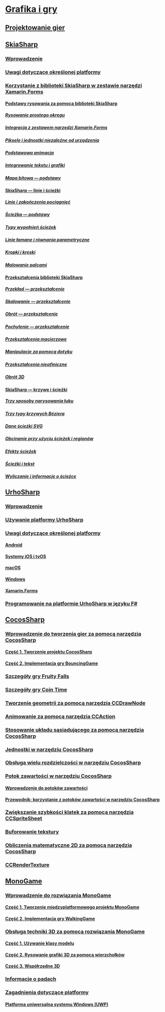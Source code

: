 # [Grafika i gry](index.yml)
## [Projektowanie gier](game-development/index.md)
## [SkiaSharp](skiasharp/index.md)
### [Wprowadzenie](skiasharp/introduction.md)
### [Uwagi dotyczące określonej platformy](skiasharp/platform.md)



### [Korzystanie z biblioteki SkiaSharp w zestawie narzędzi Xamarin.Forms](~/xamarin-forms/user-interface/graphics/skiasharp/index.md)
#### [Podstawy rysowania za pomocą biblioteki SkiaSharp](~/xamarin-forms/user-interface/graphics/skiasharp/basics/index.md)
##### [Rysowanie prostego okręgu](~/xamarin-forms/user-interface/graphics/skiasharp/basics/circle.md)
##### [Integracja z zestawem narzędzi Xamarin.Forms](~/xamarin-forms/user-interface/graphics/skiasharp/basics/integration.md)
##### [Piksele i jednostki niezależne od urządzenia](~/xamarin-forms/user-interface/graphics/skiasharp/basics/pixels.md)
##### [Podstawowa animacja](~/xamarin-forms/user-interface/graphics/skiasharp/basics/animation.md)
##### [Integrowanie tekstu i grafiki](~/xamarin-forms/user-interface/graphics/skiasharp/basics/text.md)
##### [Mapa bitowa — podstawy](~/xamarin-forms/user-interface/graphics/skiasharp/basics/bitmaps.md)
#### [SkiaSharp — linie i ścieżki](~/xamarin-forms/user-interface/graphics/skiasharp/paths/index.md)
##### [Linie i zakończenia pociągnięć](~/xamarin-forms/user-interface/graphics/skiasharp/paths/lines.md)
##### [Ścieżka — podstawy](~/xamarin-forms/user-interface/graphics/skiasharp/paths/paths.md)
##### [Typy wypełnień ścieżek](~/xamarin-forms/user-interface/graphics/skiasharp/paths/fill-types.md)
##### [Linie łamane i równania parametryczne](~/xamarin-forms/user-interface/graphics/skiasharp/paths/polylines.md)
##### [Kropki i kreski](~/xamarin-forms/user-interface/graphics/skiasharp/paths/dots.md)
##### [Malowanie palcami](~/xamarin-forms/user-interface/graphics/skiasharp/paths/finger-paint.md)
#### [Przekształcenia biblioteki SkiaSharp](~/xamarin-forms/user-interface/graphics/skiasharp/transforms/index.md)
##### [Przekład — przekształcenie](~/xamarin-forms/user-interface/graphics/skiasharp/transforms/translate.md)
##### [Skalowanie — przekształcenie](~/xamarin-forms/user-interface/graphics/skiasharp/transforms/scale.md)
##### [Obrót — przekształcenie](~/xamarin-forms/user-interface/graphics/skiasharp/transforms/rotate.md)
##### [Pochylenie — przekształcenie](~/xamarin-forms/user-interface/graphics/skiasharp/transforms/skew.md)
##### [Przekształcenia macierzowe](~/xamarin-forms/user-interface/graphics/skiasharp/transforms/matrix.md)
##### [Manipulacje za pomocą dotyku](~/xamarin-forms/user-interface/graphics/skiasharp/transforms/touch.md)
##### [Przekształcenia nieafiniczne](~/xamarin-forms/user-interface/graphics/skiasharp/transforms/non-affine.md)
##### [Obrót 3D](~/xamarin-forms/user-interface/graphics/skiasharp/transforms/3d-rotation.md)
#### [SkiaSharp — krzywe i ścieżki](~/xamarin-forms/user-interface/graphics/skiasharp/curves/index.md)
##### [Trzy sposoby narysowania łuku](~/xamarin-forms/user-interface/graphics/skiasharp/curves/arcs.md)
##### [Trzy typy krzywych Béziera](~/xamarin-forms/user-interface/graphics/skiasharp/curves/beziers.md)
##### [Dane ścieżki SVG](~/xamarin-forms/user-interface/graphics/skiasharp/curves/path-data.md)
##### [Obcinanie przy użyciu ścieżek i regionów](~/xamarin-forms/user-interface/graphics/skiasharp/curves/clipping.md)
##### [Efekty ścieżek](~/xamarin-forms/user-interface/graphics/skiasharp/curves/effects.md)
##### [Ścieżki i tekst](~/xamarin-forms/user-interface/graphics/skiasharp/curves/text-paths.md)
##### [Wyliczanie i informacje o ścieżce](~/xamarin-forms/user-interface/graphics/skiasharp/curves/information.md)


## [UrhoSharp](urhosharp/index.md)
### [Wprowadzenie](urhosharp/introduction.md)
### [Używanie platformy UrhoSharp](urhosharp/using.md)
### [Uwagi dotyczące określonej platformy](urhosharp/platform/index.md)
#### [Android](urhosharp/platform/android.md)
#### [Systemy iOS i tvOS](urhosharp/platform/ios.md)
#### [macOS](urhosharp/platform/mac.md)
#### [Windows](urhosharp/platform/windows.md)
#### [Xamarin.Forms](urhosharp/platform/xamarin-forms.md)
### [Programowanie na platformie UrhoSharp w języku F#](urhosharp/fsharp.md)
## [CocosSharp](cocossharp/index.md)
### [Wprowadzenie do tworzenia gier za pomocą narzędzia CocosSharp](cocossharp/first-game/index.md)
#### [Część 1. Tworzenie projektu CocosSharp](cocossharp/first-game/part1.md)
#### [Część 2. Implementacja gry BouncingGame](cocossharp/first-game/part2.md)
### [Szczegóły gry Fruity Falls](cocossharp/fruity-falls.md)
### [Szczegóły gry Coin Time](cocossharp/cointime.md)
### [Tworzenie geometrii za pomocą narzędzia CCDrawNode](cocossharp/ccdrawnode.md)
### [Animowanie za pomocą narzędzia CCAction](cocossharp/ccaction.md)
### [Stosowanie układu sąsiadującego za pomocą narzędzia CocosSharp](cocossharp/tiled.md)
### [Jednostki w narzędziu CocosSharp](cocossharp/entities.md)
### [Obsługa wielu rozdzielczości w narzędziu CocosSharp](cocossharp/resolutions.md)
### [Potok zawartości w narzędziu CocosSharp](cocossharp/content-pipeline/index.md)
#### [Wprowadzenie do potoków zawartości](cocossharp/content-pipeline/introduction.md)
#### [Przewodnik: korzystanie z potoków zawartości w narzędziu CocosSharp](cocossharp/content-pipeline/walkthrough.md)
### [Zwiększanie szybkości klatek za pomocą narzędzia CCSpriteSheet](cocossharp/ccspritesheet.md)
### [Buforowanie tekstury](cocossharp/texture-cache.md)
### [Obliczenia matematyczne 2D za pomocą narzędzia CocosSharp](cocossharp/math.md)
### [CCRenderTexture](cocossharp/ccrendertexture.md)
## [MonoGame](monogame/index.md)
### [Wprowadzenie do rozwiązania MonoGame](monogame/introduction/index.md)
#### [Część 1. Tworzenie międzyplatformowego projektu MonoGame](monogame/introduction/part1.md)
#### [Część 2. Implementacja gry WalkingGame](monogame/introduction/part2.md)
### [Obsługa techniki 3D za pomocą rozwiązania MonoGame](monogame/3d/index.md)
#### [Część 1. Używanie klasy modelu](monogame/3d/part1.md)
#### [Część 2. Rysowanie grafiki 3D za pomocą wierzchołków](monogame/3d/part2.md)
#### [Część 3. Współrzędne 3D](monogame/3d/part3.md)
### [Informacje o padach](monogame/input.md)
### [Zagadnienia dotyczące platformy](monogame/platforms/index.md)
#### [Platforma uniwersalna systemu Windows (UWP)](monogame/platforms/uwp.md)

